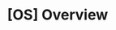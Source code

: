 ---
title: "[OS] Overview"
excerpt: "공룡책(Operating System Concept)의 1장 내용을 정리한 내용입니다."
categories:
    - OS
tags:
    - [OS, Interrupt]

toc: true
toc_sticky: true
toc_label: "목차"
toc_icon: "sticky-note"

# date: 2024-01-25
# last_modified_at: 2024-01-25
---
